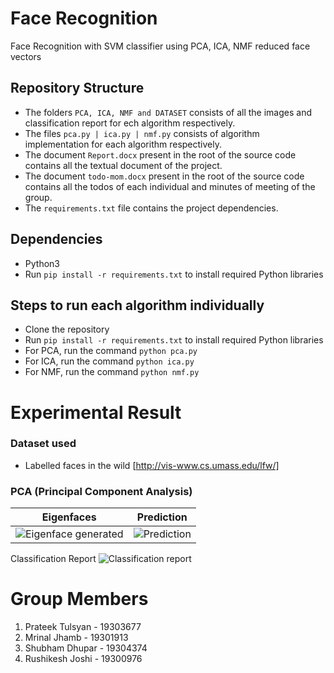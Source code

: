# Face Recognition
Face Recognition with SVM classifier using PCA, ICA, NMF reduced face vectors

## Repository Structure
- The folders ```PCA, ICA, NMF and DATASET``` consists of all the images and classification report for ech algorithm respectively.
- The files ```pca.py | ica.py | nmf.py``` consists of algorithm implementation for each algorithm respectively.
- The document ```Report.docx``` present in the root of the source code contains all the textual document of the project.
- The document ```todo-mom.docx``` present in the root of the source code contains all the todos of each individual and minutes of meeting of the group.
- The ```requirements.txt``` file contains the project dependencies.

## Dependencies
- Python3
- Run ```pip install -r requirements.txt``` to install required Python libraries

## Steps to run each algorithm individually
- Clone the repository
- Run ```pip install -r requirements.txt``` to install required Python libraries
- For PCA, run the command ```python pca.py```
- For ICA, run the command ```python ica.py```
- For NMF, run the command ```python nmf.py```


# Experimental Result
### Dataset used
- Labelled faces in the wild [http://vis-www.cs.umass.edu/lfw/]

### PCA (Principal Component Analysis)
Eigenfaces | Prediction
--- | ---
![Eigenface generated](https://raw.githubusercontent.com/tulsyanp/tcd-ai-group-project/master/PCA/figure_readme/faces.png) | ![Prediction](https://raw.githubusercontent.com/tulsyanp/tcd-ai-group-project/master/PCA/figure_readme/prediction.png)

Classification Report
![Classification report](https://raw.githubusercontent.com/tulsyanp/tcd-ai-group-project/master/PCA/pca_result.png)

# Group Members
1. Prateek Tulsyan - 19303677
2. Mrinal Jhamb - 19301913
3. Shubham Dhupar - 19304374
4. Rushikesh Joshi - 19300976